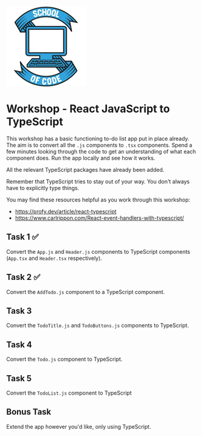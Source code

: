 ![](./src/soc-logo.svg)

# Workshop - React JavaScript to TypeScript

This workshop has a basic functioning to-do list app put in place already. The aim is to convert all the `.js` components to `.tsx` components. Spend a few minutes looking through the code to get an understanding of what each component does. Run the app locally and see how it works.

All the relevant TypeScript packages have already been added.

Remember that TypeScript tries to stay out of your way. You don't always have to explicitly type things.

You may find these resources helpful as you work through this workshop:

- https://profy.dev/article/react-typescript
- https://www.carlrippon.com/React-event-handlers-with-typescript/

## Task 1 ✅

Convert the `App.js` and `Header.js` components to TypeScript components (`App.tsx` and `Header.tsx` respectively).

## Task 2 ✅

Convert the `AddTodo.js` component to a TypeScript component.

## Task 3

Convert the `TodoTitle.js` and `TodoButtons.js` components to TypeScript.

## Task 4

Convert the `Todo.js` component to TypeScript.

## Task 5

Convert the `TodoList.js` component to TypeScript

## Bonus Task

Extend the app however you'd like, only using TypeScript.
